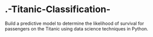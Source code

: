 # .-Titanic-Classification-
Build a predictive model to determine the likelihood of survival for passengers on the Titanic using data science techniques in Python.
